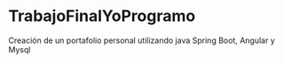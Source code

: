 # TrabajoFinalYoProgramo
Creación de un portafolio personal utilizando java Spring Boot, Angular y  Mysql
